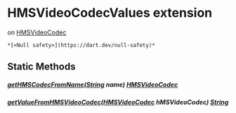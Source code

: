 


# HMSVideoCodecValues extension
on [HMSVideoCodec](../enum_hms_video_codec/HMSVideoCodec-class.md)







    *[<Null safety>](https://dart.dev/null-safety)*









## Static Methods

##### [getHMSCodecFromName](../enum_hms_video_codec/HMSVideoCodecValues/getHMSCodecFromName.md)([String](https://api.flutter.dev/flutter/dart-core/String-class.html) name) [HMSVideoCodec](../enum_hms_video_codec/HMSVideoCodec-class.md)



   




##### [getValueFromHMSVideoCodec](../enum_hms_video_codec/HMSVideoCodecValues/getValueFromHMSVideoCodec.md)([HMSVideoCodec](../enum_hms_video_codec/HMSVideoCodec-class.md) hMSVideoCodec) [String](https://api.flutter.dev/flutter/dart-core/String-class.html)



   










